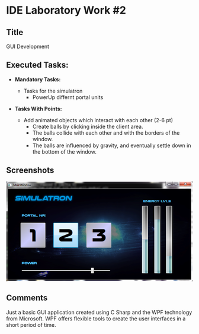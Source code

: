 # IDE Laboratory Work #2

## Title

GUI Development


## Executed Tasks:
  - **Mandatory Tasks:**
    - Tasks for the simulatron
      - PowerUp differnt portal units

  - **Tasks With Points:**
    - Add animated objects which interact with each other (2-6 pt)
      - Create balls by clicking inside the client area.
      - The balls collide with each other and with the borders of the window.
      - The balls are influenced by gravity, and eventually settle down in the bottom of the window.


## Screenshots

  ![Screenshot](https://raw.githubusercontent.com/TUM-FAF/FAF-121-Istratii-Andrei/master/IDE/Lab%232/screenshots/1.png)

## Comments

Just a basic GUI application created using C Sharp and the WPF technology from Microsoft. WPF offers flexible tools to create the user interfaces in a short period of time.
